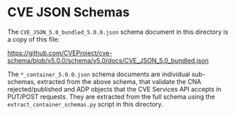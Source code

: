 # CVE JSON Schemas

The `CVE_JSON_5.0_bundled_5.0.0.json` schema document in this directory is a copy of this file:

https://github.com/CVEProject/cve-schema/blob/v5.0.0/schema/v5.0/docs/CVE_JSON_5.0_bundled.json

The `*_container_5.0.0.json` schema documents are individual sub-schemas, extracted from the above schema, that
validate the CNA rejected/published and ADP objects that the CVE Services API accepts in PUT/POST requests. They are
extracted from the full schema using the `extract_container_schemas.py` script in this directory.
